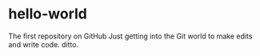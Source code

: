 # hello-world
The first repository on GitHub
Just getting into the Git world to make edits and write code. ditto.
